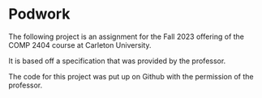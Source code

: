 # Podwork
The following project is an assignment for the Fall 2023 offering of the COMP 2404 course at Carleton University. 

It is based off a specification that was provided by the professor. 

The code for this project was put up on Github with the permission of the professor. 
 
